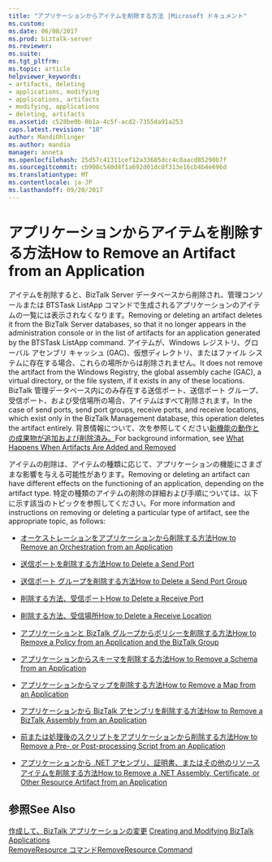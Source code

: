 ```yaml
---
title: "アプリケーションからアイテムを削除する方法 |Microsoft ドキュメント"
ms.custom: 
ms.date: 06/08/2017
ms.prod: biztalk-server
ms.reviewer: 
ms.suite: 
ms.tgt_pltfrm: 
ms.topic: article
helpviewer_keywords:
- artifacts, deleting
- applications, modifying
- applications, artifacts
- modifying, applications
- deleting, artifacts
ms.assetid: c528be0b-0b1a-4c5f-acd2-7355da91a253
caps.latest.revision: "18"
author: MandiOhlinger
ms.author: mandia
manager: anneta
ms.openlocfilehash: 25d57c41311cef12a33685dcc4c8aacd85290b7f
ms.sourcegitcommit: cb908c540d8f1a692d01dc8f313e16cb4b4e696d
ms.translationtype: MT
ms.contentlocale: ja-JP
ms.lasthandoff: 09/20/2017
---
```

# <a name="how-to-remove-an-artifact-from-an-application"></a><span data-ttu-id="d7110-102">アプリケーションからアイテムを削除する方法</span><span class="sxs-lookup"><span data-stu-id="d7110-102">How to Remove an Artifact from an Application</span></span>
<span data-ttu-id="d7110-103">アイテムを削除すると、BizTalk Server データベースから削除され、管理コンソールまたは BTSTask ListApp コマンドで生成されるアプリケーションのアイテムの一覧には表示されなくなります。</span><span class="sxs-lookup"><span data-stu-id="d7110-103">Removing or deleting an artifact deletes it from the BizTalk Server databases, so that it no longer appears in the administration console or in the list of artifacts for an application generated by the BTSTask ListApp command.</span></span> <span data-ttu-id="d7110-104">アイテムが、Windows レジストリ、グローバル アセンブリ キャッシュ (GAC)、仮想ディレクトリ、またはファイル システムに存在する場合、これらの場所からは削除されません。</span><span class="sxs-lookup"><span data-stu-id="d7110-104">It does not remove the artifact from the Windows Registry, the global assembly cache (GAC), a virtual directory, or the file system, if it exists in any of these locations.</span></span> <span data-ttu-id="d7110-105">BizTalk 管理データベース内にのみ存在する送信ポート、送信ポート グループ、受信ポート、および受信場所の場合、アイテムはすべて削除されます。</span><span class="sxs-lookup"><span data-stu-id="d7110-105">In the case of send ports, send port groups, receive ports, and receive locations, which exist only in the BizTalk Management database, this operation deletes the artifact entirely.</span></span> <span data-ttu-id="d7110-106">背景情報について、次を参照してください[新機能の動作との成果物が追加および削除済み。](../core/what-happens-when-artifacts-are-added-and-removed.md)</span><span class="sxs-lookup"><span data-stu-id="d7110-106">For background information, see [What Happens When Artifacts Are Added and Removed](../core/what-happens-when-artifacts-are-added-and-removed.md)</span></span>  
  
 <span data-ttu-id="d7110-107">アイテムの削除は、アイテムの種類に応じて、アプリケーションの機能にさまざまな影響を与える可能性があります。</span><span class="sxs-lookup"><span data-stu-id="d7110-107">Removing or deleting an artifact can have different effects on the functioning of an application, depending on the artifact type.</span></span> <span data-ttu-id="d7110-108">特定の種類のアイテムの削除の詳細および手順については、以下に示す該当のトピックを参照してください。</span><span class="sxs-lookup"><span data-stu-id="d7110-108">For more information and instructions on removing or deleting a particular type of artifact, see the appropriate topic, as follows:</span></span>  
  
-   [<span data-ttu-id="d7110-109">オーケストレーションをアプリケーションから削除する方法</span><span class="sxs-lookup"><span data-stu-id="d7110-109">How to Remove an Orchestration from an Application</span></span>](../core/how-to-remove-an-orchestration-from-an-application.md)  
  
-   [<span data-ttu-id="d7110-110">送信ポートを削除する方法</span><span class="sxs-lookup"><span data-stu-id="d7110-110">How to Delete a Send Port</span></span>](../core/how-to-delete-a-send-port.md)  
  
-   [<span data-ttu-id="d7110-111">送信ポート グループを削除する方法</span><span class="sxs-lookup"><span data-stu-id="d7110-111">How to Delete a Send Port Group</span></span>](../core/how-to-delete-a-send-port-group.md)  
  
-   [<span data-ttu-id="d7110-112">削除する方法、受信ポート</span><span class="sxs-lookup"><span data-stu-id="d7110-112">How to Delete a Receive Port</span></span>](../core/how-to-delete-a-receive-port.md)  
  
-   [<span data-ttu-id="d7110-113">削除する方法、受信場所</span><span class="sxs-lookup"><span data-stu-id="d7110-113">How to Delete a Receive Location</span></span>](../core/how-to-delete-a-receive-location.md)  
  
-   [<span data-ttu-id="d7110-114">アプリケーションと BizTalk グループからポリシーを削除する方法</span><span class="sxs-lookup"><span data-stu-id="d7110-114">How to Remove a Policy from an Application and the BizTalk Group</span></span>](../core/how-to-remove-a-policy-from-an-application-and-the-biztalk-group.md)  
  
-   [<span data-ttu-id="d7110-115">アプリケーションからスキーマを削除する方法</span><span class="sxs-lookup"><span data-stu-id="d7110-115">How to Remove a Schema from an Application</span></span>](../core/how-to-remove-a-schema-from-an-application.md)  
  
-   [<span data-ttu-id="d7110-116">アプリケーションからマップを削除する方法</span><span class="sxs-lookup"><span data-stu-id="d7110-116">How to Remove a Map from an Application</span></span>](../core/how-to-remove-a-map-from-an-application.md)  
  
-   [<span data-ttu-id="d7110-117">アプリケーションから BizTalk アセンブリを削除する方法</span><span class="sxs-lookup"><span data-stu-id="d7110-117">How to Remove a BizTalk Assembly from an Application</span></span>](../core/how-to-remove-a-biztalk-assembly-from-an-application.md)  
  
-   [<span data-ttu-id="d7110-118">前または処理後のスクリプトをアプリケーションから削除する方法</span><span class="sxs-lookup"><span data-stu-id="d7110-118">How to Remove a Pre- or Post-processing Script from an Application</span></span>](../core/how-to-remove-a-pre-or-post-processing-script-from-an-application.md)  
  
-   [<span data-ttu-id="d7110-119">アプリケーションから .NET アセンブリ、証明書、またはその他のリソース アイテムを削除する方法</span><span class="sxs-lookup"><span data-stu-id="d7110-119">How to Remove a .NET Assembly, Certificate, or Other Resource Artifact from an Application</span></span>](../core/remove-a-net-assembly-certificate-or-resource-artifact-from-an-application.md)  
  
## <a name="see-also"></a><span data-ttu-id="d7110-120">参照</span><span class="sxs-lookup"><span data-stu-id="d7110-120">See Also</span></span>  
 <span data-ttu-id="d7110-121">[作成して、BizTalk アプリケーションの変更](../core/creating-and-modifying-biztalk-applications.md) </span><span class="sxs-lookup"><span data-stu-id="d7110-121">[Creating and Modifying BizTalk Applications](../core/creating-and-modifying-biztalk-applications.md) </span></span>  
 [<span data-ttu-id="d7110-122">RemoveResource コマンド</span><span class="sxs-lookup"><span data-stu-id="d7110-122">RemoveResource Command</span></span>](../core/removeresource-command.md)